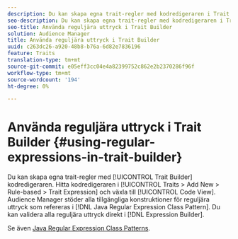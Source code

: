```yaml
---
description: Du kan skapa egna trait-regler med kodredigeraren i Trait Builder. Hitta kodredigeraren i Traits > Add New > Rule-based > Trait Expression och växla till Code View. Audience Manager har stöd för alla tillgängliga konstruktorer för reguljära uttryck som refereras i Java Regular Expression Class Pattern. Du kan validera alla reguljära uttryck direkt i uttrycksverktyget.
seo-description: Du kan skapa egna trait-regler med kodredigeraren i Trait Builder. Hitta kodredigeraren i Traits > Add New > Rule-based > Trait Expression och växla till Code View. Audience Manager har stöd för alla tillgängliga konstruktorer för reguljära uttryck som refereras i Java Regular Expression Class Pattern. Du kan validera alla reguljära uttryck direkt i uttrycksverktyget.
seo-title: Använda reguljära uttryck i Trait Builder
solution: Audience Manager
title: Använda reguljära uttryck i Trait Builder
uuid: c263dc26-a920-48b8-b76a-6d82e7836196
feature: Traits
translation-type: tm+mt
source-git-commit: e05eff3cc04e4a82399752c862e2b2370286f96f
workflow-type: tm+mt
source-wordcount: '194'
ht-degree: 0%

---
```



# Använda reguljära uttryck i Trait Builder {#using-regular-expressions-in-trait-builder}

Du kan skapa egna trait-regler med [!UICONTROL Trait Builder] kodredigeraren. Hitta kodredigeraren i [!UICONTROL Traits > Add New > Rule-based > Trait Expression] och växla till [!UICONTROL Code View]. Audience Manager stöder alla tillgängliga konstruktioner för reguljära uttryck som refereras i [!DNL Java Regular Expression Class Pattern]. Du kan validera alla reguljära uttryck direkt i [!DNL Expression Builder].

Se även [Java Regular Expression Class Patterns](https://docs.oracle.com/javase/7/docs/api/java/util/regex/Pattern.html).